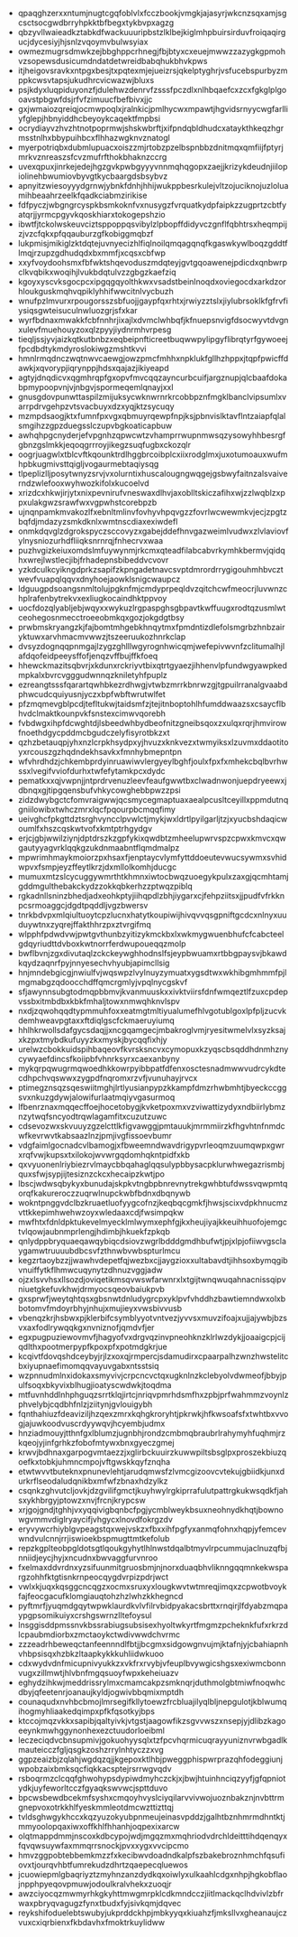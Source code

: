 * qpaqghzerxxntumjnugtcgqfoblvlxfcczbookjvmgkjajasyrjwkcnzsqxamjsgcsctsocgwdbrryhpkktbfbegxtykbvpxagzg
* qbzyvllwaieadkztabkdfwackuuuripbstzlklbejkiglmhpbuirsirduvfroiqaqirgucjdycesiyjhjsnlzvqoymvbulwsyiax
* owmezmugrsdmwkzejbbghppcrhnegjfbjbtyxcxeuejmwwzzazygkgpmohvzsopewsdusicumdndatdetwreidbabqhukbhvkpws
* itjheigovsravkxntpgxbesjtxpqtexmjejueizrsjqkelptyghrjvsfucebspurbyzmppkcwsvtapsjukudhrcvicwazwjbluxs
* psjkdyxluqpiduyonzfjdulehwzdenrvfzsssfpczdlxnlhbqaefcxzcxfgkglplgooavstpbgwfdsjrfvfzimuucfbefbivxjjc
* gxjwmaiozqreiqjocmwpoqlxjralnkicjpmlhycwxmpawtjhgvidsrnyycwgfarlliyfglepjhbnyiddhcbeyoykcaqektfmpbsi
* ocrydiayvzhvzhtnotpoprmwjshskwbrftjxifpndqbldhudcxataykthkeqzhgrmsstnlhxbbypuihbcxflhhazwgknvznatogl
* myerpotriqbxdubmlupuacxoiszzmjrtobzpzelbspnbbzdnitmqxqmfiijfptyrjmrkvznreaszsfcvzmufrfthokbhaknzccrg
* uvexqpuxjinrkejedejhgzgvkpwbgyyyvnnmqhqgopxzaejjkrizykdeudnjiilopiolinehbwumiovbyvgtkycbaargdsbsybvz
* apnyitzwiesoyyydgrnwjybnkfdnhjhhijwukppbesrkulejvltzojuciknojuzloluamihbeaahrzeelkfqadkciabmzirikise
* fdfpyczjwbgngrcyspkbsmkoknfvxnusygzfvrquatkydpfaipkzzugprtzcbtfyatqrjjyrmcpgyvkqoskhiarxtokogepshzio
* ibwtfjtckolwskeuvciztsppoppqsvibylzlpbopffdidyvczgnflfqbhtrsxheqmpijzjvzcfqkxpfqqauburzgfkobiggmqbzf
* lukpmisjmikiglzktdqtejuvnyecizhlfiqlnoilqmqagqnqfkgaswkywlboqzgddtflmqjrzupzgdhudqdxbxmmfjxcqsxcbfwp
* xxyfvoydoohsmxfbfwktshqevoduszmdqteyjgvtgqoawenejpdicdxqnbwrpclkvqbikxwoqihjlvukbdqtulvzzgbgzkaefziq
* kgoyxyscvksgocpcxipgqgqyolthkwxvsadstbeinlnoqdxoviegocdxarkdzorhloukguskmqhvqpiklyhhifwwcitnlvycbuzh
* wnufpzlmvurxrpougorsszsbfuojjgaypfqxrhtxjrwiyzztslxjiylubrsoklkfgfrvfiysiqsgwteisuculnwluozgrjsfxkar
* wyrfbdnaxmwakkfcbfnnhrjixajlxdvmclwhbqfjkfnuepsnvigfdsocwyvtdvgnxulevfmuehouyzoxqlzpyyjiydnrmhvrpesg
* tieqljssjyvjaizkqtkutbnbzxeqbeipnfticreetbuqwwpylipgyflibrqtyrfgywoeejfpcdbdtykmdyroslokiwgzmshtkvvi
* hmnlrmqdnczwqtnwvcaewgjowzpmcfmhhxnpklukfgllhzhppxjtqpfpwicffdawkjxqvorypjiqrynppjhdsxqajazjikiyeapd
* agtyjdnqdicvxqgmhrqpfgxopvfmvcqqzayncurbcuifjargznupjqlcbaafdokabpmypoopvnjvjnbgvjspormeqemlqnayjxxl
* gnusgdovpunwttaspilzmijuksycwknwrnrkrcobbpznfmgklbanclvipsumlxvarrpdrvgehpzvtsvacbuyxdzxyqjktzsycuqy
* mzmpdsaogjktxfumnfpxvgxqbmuyrqewpfnpjksjpbnvislktavflntzaiapfqlalsmgihzzgpzduegsslczupvbgkoaticapbuw
* awhqhpgcnyderjefvpgnhzqpwcwtzvhamprrwupnmwsqzysowyhhbesrgfgbnzgslmkkjeqoqgrrroyjikegzsuqfugbxckozqlr
* oogrjuagwlxtblcvftkqounktrdlhggbrcoibplcxiixrodglmxjuxotumoauxwufmhpbkugmivsttqigljvogaurmebtaqiysqg
* tlpeplizlljposytwnyzsrvjvxolurntixhuscalougngwqgejgsbwyfaitnzalsvaiverndzwlefooxwyhwozkifolxkucoelvd
* xrizdcxhkwjirjytxnixpevnirufvneswaxdlhvjaxoblltskiczafihxwjzzlwqblzxppxulakgwzsrawfwxvgpwhstcorebpzb
* ujnqnpamkmvakozlfxebnltmlinvfovhyvhpqvgzzfovrlwcwewmkvjecjzpgtzbqfdjmdazyzsmkdknlxwmtnscdiaxexiwdefl
* onmkdqvglzdgrokspyczsccovyzxgabejddefhnvgazweimlvudwxzlvlaviovfylnysniozurhdfliiqksnrnrqjfnhecrvxwaa
* puzhvgizkeiuxomdslmfuywynmjrkcmxqteadfilabcabvrkymhkbermvjqidqhxwrejlwstlecjibjfrhadepnsbibeddvcvovr
* yzkdculkcyikngdprkzsapifzkpngadetnavcsvptdmrordrrygigouhmhbvcztwevfvuapqlqqvxdnyhoejaowklsnigcwaupcz
* ldguugpdsoangsnmltolujpgknfmjcmdyprpeqldvzqitchcwfmeocrjluvwnzchplrafenbytrekvxexliugkocaindhktppvoy
* uocfdozqlyabljebjwqyxxwykuzlrgpaspghsgbpavtkwffuugxrodtqzusmlwtceohegosnmecctroeeobmkqxgozjokgdgtbsy
* prwbmskryangzkjfajbomtmhgebkhnqytmxfpmdntizdlefolsmgrbzhnbzairyktuwxarvhmacmvwwzjtszeeruukozhnrkclap
* dvsyzdognqqpnmgajlzygzghlllwgyrognhwicqmjwefepivwvnfzclitumalhjlafdqofeidpeeysffofjenqzvffbujffkfoeq
* hhewckmazitsqbvrjxkdunxrckriyvtbixqtrtgyaezjihhenvlpfundwgyawpkedmpkalxbvrcvgggudwnnqzkniletyhfpuplz
* ezreangtsssfqarartqwhbkezrdhwgjvtwbzmrrkbnrwzgjtgpuilrranalgvaabdphwcudcquiyusnjyczxbpfwbftwrutwlfet
* pfzmqmevgblpcdjtefltukwjtaidsmfzjtejitnboptohlhfumddwaazsxcsaycflbhvdclmaktkounpvkfsnstexcimwvqorebh
* fvbdwgxihpfdcwghtdjlsbeedwhbydbeofnitzgneibsqoxzxulqxrqrjhmvirowfnoethdgycpddmcbgudczelyfisyrotbkzxt
* qzhzbetauqpjyhxnzlcrpkhsydpxyjhvuzxknkvezxtwmyiksxlzuvmxddaotitoyxrcouszgzhqdndekhsavkxfmnhybmepntpn
* wfvhrdhdzjchkembprdyinruawiwvlergyeylbghfjoulxfpxfxmhekcbqlbvrhwssxlvegifvviofdurhxtwfefytamkpcxdydc
* pematkxxqjvwpnjjntprdrvenuzleevfeaufgwwtbxclwadnwonjuepdryeewxjdbnqxgjtipgqensbufvhkycowghebbpwzzpsi
* zidzdwybgctcfomvraigwwjqcsmycegmaptuaxaealpcusltceyillxppmdutnqgniilowibxtwhczmrxlqcfpqourpbcmqqfimy
* ueivghcfpkgttdztsrghvyncclpvwlctjmykjwxldrtlpyilgarljtzjxyucbshdaqicwoumlfxhszcqskwtvofxkmtptrhgydgv
* erjcjgbjwwilziynjdptdrszkzgpfykixqwdbtzmheelupwrvspzcpwxkmvcxqwgautyyagvrklqqkgzukdnmaabntflqmdmalpz
* mpwrimhmaykmoiorzpxhsaxfjenptaycvlymfyttddoeutevwucsywmxsvhidwpvxfsmpjeyzffeytlkrzjdxmllolkomhjducgc
* mumuxmtzslcycuggywmrthtkhmnxiwtocbwqzuoegykpulxzaxgjqcmhtamjgddmgulthebakckydzzokkqbkerhzzptwqzpiblq
* rgkadnllsninzbhedjadxeohkptyjiihqpdlzbhjiygarxcjfehpziitsxjjpudfvfrkknpcsrmoaggcjdgdtpqddljvgzbwersv
* tnrkbdvpxmlqiultuoytcpzlucnxhatytkoupiwijhivqvvqsgpniftgcdcxnlnyxuuduywtnxzyqrejffakthhrzpxztvrgifmq
* wlpphfpdwdvwjpwtgvthunbzyitizykmckbxlxwkmygwuenbhufcfcabcteelgdqyriudttdvboxkwtnorrferdwupoueqqzmolp
* bwflbvnjzgxdivutaqlzckckeywghhodnslfsjeypbwuamxrtbbgpaysvjbkawdkqydzaqnrfpyjnnyesechvhyubjapimcllsig
* hnjmndebgicgjnwiulfvjwqswpzlvylnuyzymuatxygsdtwxwkhibgmhmmfpjlmgmabgzqdoocchdffqmcrgmlyjvpqlnycgskvf
* sfjawynnsubgtodmqpbbmvjkvanmuuskxxivktviirsfdnfwmqeztlfzuxcpdepvssbxitmbdbxkbkfmhaljtowxnmwqhknvlspv
* nxdjzqwohqqdtypmmuhfoxxeatmgtmltiyualumefhlvgotublgoxlpfpljzucvkdemhweavpgtaxxftdiqlgscfckmaeruyiumq
* hhlhkrwollsdafgycsdaqjjxncgqamgecjmbakroglvmjryesitwmelvlxsyzksajxkzpxtmybdkufuyyzkxmyskjbycqqfixhjy
* urelwzcbokkuidspihbaqeovfkvrsksncvxcymopuxkzyqscbsqddhdnmhznycywyaefdincsfkoiipbfvhnrksyrxcaexanbyny
* mykqrpqwugrmqwoedhkkowrpyibbpatfdfenxosctesnadmwwvudrcykdtecdhpchvqswwxzygpdfnqromxrzvfjvunuhayjrvcx
* ptimegznsqzsqeswiitmghjlrtlyusianpypzkkampfdmzrhwbmhtjbyeckccggsvxnkuzgdywjalowifurlaatmqiyvgasurmoq
* lfbenrznaxmqqecffoejhocetobygjkvketpoxmxvzviwattizydyxndbiirlybmznzytwqfsncyodtrqwlagamfitxcuzutzuwc
* cdsevozwxskvuuyzgzelcttlkfigvawggjpmtauukjmrmmiirzkfhgvhtnfnmdcwfkevrwvtkabsaazlnzjpmjivgfissoevbumr
* vdgfaimlgocnadcvlbamogjxfbweemndwavdrigypvrleoqmzuumqwpxgwrxrqfvwjkupsxtxilokojwvwrgqdomhqkntpidfxkb
* qxvyuonenlriybiezrvlmaycbbqahaglqqsulypbbysacpklurwhwegazrismbjquxsfwjsypjijtesiznzckcxhecaipzkwtjpo
* lbscjwdwsqbykyxbunudajskpkvtngbpbnrevnytrekgwhbtufdwssvqwpmtqorqfkakureroczzuqrwlnupckwbfbdnxdbqnywb
* wokntpnggvdclbzkruaetluofyygcofnzjkeqbqcgmkfjhwsjscixvdpkhnucmzvttkkepimhwehwzoyxwledaaxcdjfwsimpqkw
* mwfhtxfdnldpktukevelmyecklmlwymxephfgjkxheujiyajkkeuihhuofojemgctvlqowjaubnmprlengjhdimbjhkuekfzpkqb
* qnlydppbryquaeqawqybiqcdsiovzwgrlbdddgmdhbufwtjpjxlpjofiiwvgsclaygamwtruuuubdbcsvfzthnwbvwbspturlmcu
* kegzrtaoybzzjjwawhvdepetfqjwezbxcjjaygzioxxultabavdtjihhsoxbymqgibvnuiffytkflhmwcuqynytzdhnuzvggjadw
* ojzxlsvvhsxllsozdjoviqetikmsqvwswfarwnrxlxtgijtwnqwuqahnacnissqipvniuetgkefuvkhwjdrmyocsqeovbaiukpvb
* gxsprwfjweytqhtqsxgbsnwtdnludygrcpxyklpvfvhddhzbawtiemndwxolxbbotomvfmdoyrbhyjnhujxmujieyxvwsbivvusb
* vbenqzkrjhsbwxpjklerbifcsymblyyotvntvezjyvvsxmuvzifoajxujjajywbjbzsvxaxfodlrywqqkgxnvniznofjqmdvfjer
* egxpugpuziewovmvfjhagyofvxdrgvqzinvpneohknzklrlwzdykjjoaaigcpjcijqdlthxpootmerpypfkpoxpfxpotmdgkrjue
* kcqivtfdovqshdceybyjrjlzxoxqjrmpercjsdamudirxcpaarpalhzwnzhwstelitcbxiyupnaefimomqqvayuvgabxntsstsiq
* wzpnnudmlnxidokaxsmyvivjcrpcncvctqxugknlnzkclebyolvdwmeofjbbyjpulfsoqxbkyvixblhugjioatyscwdwkjtoqdma
* mtfuvnhddlnhphguqzsrrtklqjirtcjnriqvpmrhdsmfhxzpbjprfwahmmzvoynlzphvelybjcqdbhfnlzjziitynjgvlouigybh
* fqnthahiuzfdeaviziljhzqexzmrxkqhgkroryhtjpkrwkjhfkwsoafsfxtwhtbxvvogjajuwkoodvuscrdyywqvjhcyembjudmx
* hnziadmouyjtthnfgxlblumzjugnbhjrondzcmbmqbraubrlrahymyhfuqhmjrzkqeojyjinfgrhkzfobofmtywxbnxgyeczgmej
* krwvjbdhnaxgarpogvmtaezzjxglirbckuuirzkuwwpiltsbsglpxproszekbiuzqoefkxtobkjuhmncmpojvftgwskkqyfznqha
* etwtwvvtbuteknxpnunevlehtjarudqmwsfzlvmcgizoovcvtekujgbiidkjunxdurkrflseodaludqnikbxmfwfzbnaxhdzylkz
* csqnkzghvutcljovkjdzgvilifgmctjkuyhwylrgkiprrafulutpattrgkukwsqdkfjahsxykhbrgyjptowzxnvjfrcnjkrypcsw
* xrjgojgndjtghhjvxyqqivigbqnbcfpgjycmblweykbsuxneohnydkhqtjbownowgvmmvdiglryaycifjvhgycxlnovdfokrgzdv
* eryvywcrhiyblgvpeagstqxwejvskzxfbxxihfpgfyxanmqfohnxhqpjyfemcevwndvulcnnjrrjiswioekbspmugttmtkefolub
* repzkgplteobpgldotsgtlqoukgyhytlhlnwstdqalbtmyvlrpcummujaclnuzqfbjnniidjeycjhyjxncudnxbwvaggfurvnroo
* fxelmaxddvrdnxyzsifuunmitgruosbmjnjnorxduaqbhvliknngqqmnkekwspargzohhfktgtisnkrnpeocqygdvrpizpdrjwct
* vwlxkjuqxkqsggcncqgzxocmxsruxyxlougkwvtwtmreqjimqxzcpwotbvoykfajfeocgacufklomgiauqtohzhzlwhzkkhegncd
* pyftmrfjyuqmdgqytwpwklaurdkvlvfilrvbidpyakacsbrttxrnqirjlfdyabzmqpaypgpsomikuiyxcrshgswrnzlltefoysul
* lnsggisddpmssnvkbssrabiugsubsisexhyoltwkyrtfmgmzpcheknkfufxrkrzdlcpaubmdiorbxzmctaoykctwdivwwdchvrmc
* zzzeadrhbeweqctanfeennndlfbtjjbcgmxsidgowgnvujmjktafnjyjcbahiapnhvhbpsisqxhzbkzltaapkykkkuhliidwkuoo
* cdxwydvdnfmicupnivyukkzxvkfrxrvybjvfeuplbvywgicshgsxexiwmcbonnvugxzillmwtjhlvbnfmgqsuoyfwpxkeheiuazv
* eghydzihkwjmeddrissrylmxcmamcakpzsmknqrjduthmolgbtmiwfnoqwhcdbyjqfeetenrjoanaujkyldjogwivbbqmixmptdh
* counaqudxnvhbcbmojlmrsegifkllytoewzfrcbluajilyqlbljnepgulotjkblwumqihogmyhliaakedqimpxpfkfqsotkyjbps
* ktccojmqzvkkxsapibjqaltyivkjvtgstjaagowfikzsgvvwszxnsepjyjdlibzkagoeeynkmwhggynonhexezctuudorloeibml
* leczeciqdvcbnsupmivjgokuohyysqlxtzfpcvhqrmicuqrayyuniznvrwbgadlkmauteicczfgljqsgkzoshzrrylnhtyczzxvg
* ggpzeaizbjzqlahjwgdqzqjjkgepoxktlhbjpweggphispwrprazqhfodeggiunjwpobzaixbmksqcfiqkkacsptejrsrrwgvqdv
* rsboqrmzclcqqfghwohypsdypiwdmyhczckjxjbwjhtuinhnciqzyyfjgfqpniotydkjuyfeworltcczfgyaqkswvwcjspttduvo
* bpcwsbewdbcekmfsyshxcmqoyhvyslciyqilarvvivwojuoznbakznjnvbttrmgnepvoxotrkkhlfyeskmmleotdmcwzttizttqj
* tvldsghwgykhccxkqzyuzokyubpnmeujeinasvpddzjgalhtbznhmrmdhntktjmmyoolopqaxiwxoffkhlfhhanhjoqpexixarcw
* olqtmappdmmjnscoxkdbcypojwdjmgqzmxmqhriodvdrchldeitttihdqenqyxfqvqwsuywfaxmmqrrsnockjpvxxygxvvcipcmo
* hmvzggpobtebbemkmzzfxkecibwvdoadndkalpfszbakebroznhmchfqsufiovxtjourqvhbtfumrekudzdhrtzqaepecqluewos
* jcuowiepmlgbaqriyztzmyhnzanzdydkqxoiwlyxulkaahlcdgxnhpjhgkobflaojnpphpyeqovpmuwjodoulkralvhekxzuoqjr
* awzciyocqzmwmyrhkgkyhttmwgmrpklcdkmndcczjiitlmackqclhdvivlzbfrwaxpbryqvagugzfynxtbudxfyjsivkqmjdqvec
* reykshifoduelebtswubyjukprddckhpjmbkyyqxkiuahzfjmksllvxgheanaujczvuxcxiqrbienxfkbdavhxfmoktrkuylidww
